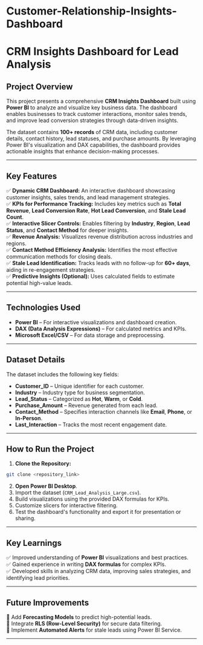 # Customer-Relationship-Insights-Dashboard

# CRM Insights Dashboard for Lead Analysis

## Project Overview
This project presents a comprehensive **CRM Insights Dashboard** built using **Power BI** to analyze and visualize key business data. The dashboard enables businesses to track customer interactions, monitor sales trends, and improve lead conversion strategies through data-driven insights.

The dataset contains **100+ records** of CRM data, including customer details, contact history, lead statuses, and purchase amounts. By leveraging Power BI's visualization and DAX capabilities, the dashboard provides actionable insights that enhance decision-making processes.

---

## Key Features
✅ **Dynamic CRM Dashboard:** An interactive dashboard showcasing customer insights, sales trends, and lead management strategies.  
✅ **KPIs for Performance Tracking:** Includes key metrics such as **Total Revenue**, **Lead Conversion Rate**, **Hot Lead Conversion**, and **Stale Lead Count**.  
✅ **Interactive Slicer Controls:** Enables filtering by **Industry**, **Region**, **Lead Status**, and **Contact Method** for deeper insights.  
✅ **Revenue Analysis:** Visualizes revenue distribution across industries and regions.  
✅ **Contact Method Efficiency Analysis:** Identifies the most effective communication methods for closing deals.  
✅ **Stale Lead Identification:** Tracks leads with no follow-up for **60+ days**, aiding in re-engagement strategies.  
✅ **Predictive Insights (Optional):** Uses calculated fields to estimate potential high-value leads.  

---

## Technologies Used
- **Power BI** – For interactive visualizations and dashboard creation.  
- **DAX (Data Analysis Expressions)** – For calculated metrics and KPIs.  
- **Microsoft Excel/CSV** – For data storage and preprocessing.  

---

## Dataset Details
The dataset includes the following key fields:  
- **Customer_ID** – Unique identifier for each customer.  
- **Industry** – Industry type for business segmentation.  
- **Lead_Status** – Categorized as **Hot**, **Warm**, or **Cold**.  
- **Purchase_Amount** – Revenue generated from each lead.  
- **Contact_Method** – Specifies interaction channels like **Email**, **Phone**, or **In-Person**.  
- **Last_Interaction** – Tracks the most recent engagement date.  

---

## How to Run the Project
1. **Clone the Repository:**  
```bash
git clone <repository_link>
```

2. **Open Power BI Desktop**.  
3. Import the dataset (`CRM_Lead_Analysis_Large.csv`).  
4. Build visualizations using the provided DAX formulas for KPIs.  
5. Customize slicers for interactive filtering.  
6. Test the dashboard's functionality and export it for presentation or sharing.  

---

## Key Learnings
✅ Improved understanding of **Power BI** visualizations and best practices.  
✅ Gained experience in writing **DAX formulas** for complex KPIs.  
✅ Developed skills in analyzing CRM data, improving sales strategies, and identifying lead priorities.  

---

## Future Improvements
🔹 Add **Forecasting Models** to predict high-potential leads.  
🔹 Integrate **RLS (Row-Level Security)** for secure data filtering.  
🔹 Implement **Automated Alerts** for stale leads using Power BI Service.  

---



